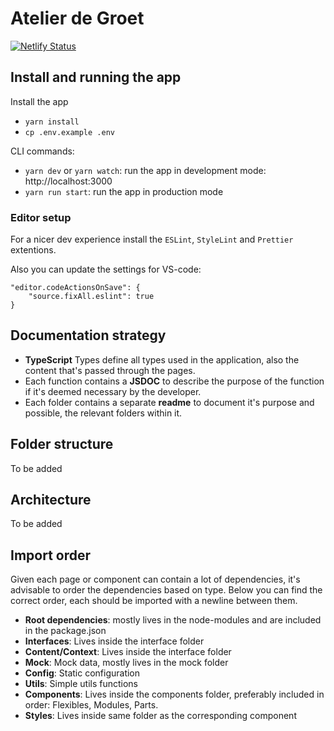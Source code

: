 # Atelier de Groet

[![Netlify Status](https://api.netlify.com/api/v1/badges/3e8df406-a0de-4ecc-9a2a-f51161ded4a3/deploy-status)](https://app.netlify.com/sites/atelier-de-groet/deploys)

## Install and running the app

Install the app

- `yarn install`
- `cp .env.example .env`

CLI commands:

- `yarn dev` or `yarn watch`: run the app in development mode: http://localhost:3000
- `yarn run start`: run the app in production mode

### Editor setup

For a nicer dev experience install the `ESLint`, `StyleLint` and `Prettier` extentions.

Also you can update the settings for VS-code:

```
"editor.codeActionsOnSave": {
    "source.fixAll.eslint": true
}
```

## Documentation strategy

- **TypeScript** Types define all types used in the application, also the content that's passed through the pages.
- Each function contains a **JSDOC** to describe the purpose of the function if it's deemed necessary by the developer.
- Each folder contains a separate **readme** to document it's purpose and possible, the relevant folders within it.

## Folder structure

To be added

## Architecture

To be added

## Import order

Given each page or component can contain a lot of dependencies, it's advisable to order the dependencies based on type. Below you can find the correct order, each should be imported with a newline between them.

- **Root dependencies**: mostly lives in the node-modules and are included in the package.json
- **Interfaces**: Lives inside the interface folder
- **Content/Context**: Lives inside the interface folder
- **Mock**: Mock data, mostly lives in the mock folder
- **Config**: Static configuration
- **Utils**: Simple utils functions
- **Components**: Lives inside the components folder, preferably included in order: Flexibles, Modules, Parts.
- **Styles**: Lives inside same folder as the corresponding component
